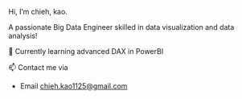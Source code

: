 Hi, I’m chieh, kao.

A passionate Big Data Engineer skilled in data visualization and data analysis! 

🌱 Currently learning advanced DAX in PowerBI

📫 Contact me via 
- Email chieh.kao1125@gmail.com

<!---
chieh-kao-1125/chieh-kao-1125 is a ✨ special ✨ repository because its `README.md` (this file) appears on your GitHub profile.
You can click the Preview link to take a look at your changes.
--->
